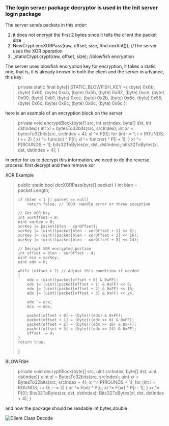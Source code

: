 ### The login server package decryptor is used in the Init server login package

The server sends packets in this order:  
1. it does not encrypt the first 2 bytes since it tells the client the packet size  
2. NewCrypt.encXORPass(raw, offset, size, Rnd.nextInt()); //The server uses the XOR operation  
3. _staticCrypt.crypt(raw, offset, size); //blowfish encryption  

The server uses blowfish encryption key for encryption, it takes a static one, that is, it is already known to both the client and the server in advance, this key:  

<blockquote>

private static final byte[] STATIC_BLOWFISH_KEY ={
		(byte) 0x6b,
		(byte) 0x60,
		(byte) 0xcb,
		(byte) 0x5b,
		(byte) 0x82,
		(byte) 0xce,
		(byte) 0x90,
		(byte) 0xb1,
		(byte) 0xcc,
		(byte) 0x2b,
		(byte) 0x6c,
		(byte) 0x55,
		(byte) 0x6c,
		(byte) 0x6c,
		(byte) 0x6c,
		(byte) 0x6c
	};
	
</blockquote>

here is an example of an encryption block on the server  

<blockquote>

private void encryptBlock(byte[] src, int srcIndex, byte[] dst, int dstIndex){
	int xl = bytesTo32bits(src, srcIndex);
	int xr = bytesTo32bits(src, srcIndex + 4);
    xl ^= P[0];
	for (int i = 1; i < ROUNDS; i += 2)
	{
		xr ^= func(xl) ^ P[i];
		xl ^= func(xr) ^ P[i + 1];
	}
	xr ^= P[ROUNDS + 1];
	bits32ToBytes(xr, dst, dstIndex);
	bits32ToBytes(xl, dst, dstIndex + 4);
}

</blockquote>

In order for us to decrypt this information, we need to do the reverse process: first decrypt and then remove xor    

XOR Example  

<blockquote>

public static bool decXORPass(byte[] packet) {
    int blen = packet.Length;

    if (blen < 1 || packet == null)
        return false; // TODO: Handle error or throw exception

    // Get XOR key
    int xorOffset = 8;
    uint xorKey = 0;
    xorKey |= packet[blen - xorOffset];
    xorKey |= (uint)(packet[blen - xorOffset + 1] << 8);
    xorKey |= (uint)(packet[blen - xorOffset + 2] << 16);
    xorKey |= (uint)(packet[blen - xorOffset + 3] << 24);

    // Decrypt XOR encrypted portion
    int offset = blen - xorOffset - 4;
    uint ecx = xorKey;
    uint edx = 0;

    while (offset > 2) // Adjust this condition if needed
    {
        edx = (uint)(packet[offset + 0] & 0xFF);
        edx |= (uint)(packet[offset + 1] & 0xFF) << 8;
        edx |= (uint)(packet[offset + 2] & 0xFF) << 16;
        edx |= (uint)(packet[offset + 3] & 0xFF) << 24;

        edx ^= ecx;
        ecx -= edx;

        packet[offset + 0] = (byte)((edx) & 0xFF);
        packet[offset + 1] = (byte)((edx >> 8) & 0xFF);
        packet[offset + 2] = (byte)((edx >> 16) & 0xFF);
        packet[offset + 3] = (byte)((edx >> 24) & 0xFF);
        offset -= 4;
    }
    return true;
}

</blockquote>

BLOWFISH  

<blockquote>

private void decryptBlock(byte[] src, uint srcIndex, byte[] dst, uint dstIndex){
    uint xl = BytesTo32bits(src, srcIndex);
    uint xr = BytesTo32bits(src, srcIndex + 4);
    xl ^= P[ROUNDS + 1];
    for (int i = ROUNDS; i > 0; i -= 2)
    {
        xr ^= F(xl) ^ P[i];
        xl ^= F(xr) ^ P[i - 1];
    }
    xr ^= P[0];
    Bits32ToBytes(xr, dst, dstIndex);
    Bits32ToBytes(xl, dst, dstIndex + 4);
}

</blockquote>

and now the package should be readable int,bytes,double  

![Client Class Decode](https://i.ibb.co/4gZL6Pj5/loginXor.png)
